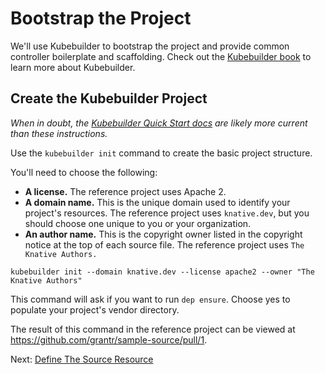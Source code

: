 # Bootstrap the Project

We'll use Kubebuilder to bootstrap the project and provide common controller
boilerplate and scaffolding. Check out the
[Kubebuilder book](https://book.kubebuilder.io/) to learn more about
Kubebuilder.

## Create the Kubebuilder Project

_When in doubt, the
[Kubebuilder Quick Start docs](https://book.kubebuilder.io/quick_start.html) are
likely more current than these instructions._

Use the `kubebuilder init` command to create the basic project structure.

You'll need to choose the following:

* **A license.** The reference project uses Apache 2.
* **A domain name.** This is the unique domain used to identify your project's
  resources. The reference project uses `knative.dev`, but you should choose
  one unique to you or your organization.
* **An author name.** This is the copyright owner listed in the copyright notice
  at the top of each source file. The reference project uses
  `The Knative Authors.`
  
```
kubebuilder init --domain knative.dev --license apache2 --owner "The Knative Authors"
```

This command will ask if you want to run `dep ensure`. Choose yes to populate
your project's vendor directory.

The result of this command in the reference project can be viewed at
https://github.com/grantr/sample-source/pull/1.

Next: [Define The Source Resource](03-define-source.md)
